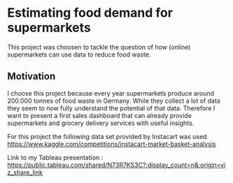 # Estimating food demand for supermarkets
This project was choosen to tackle the question of how (online) supermarkets can use data to reduce food waste.

## Motivation
I choose this project because every year supermarkets produce around 200.000 tonnes of food waste in Germany. While they collect a lot of data they seem to now fully understand the potential of that data. Therefore I want to present a first sales dashboard that can already provide supermarkets and grocery delivery services with useful insights.

For this project the following data set provided by Instacart was used. https://www.kaggle.com/competitions/instacart-market-basket-analysis

Link to my Tableau presentation : https://public.tableau.com/shared/N73R7KS3C?:display_count=n&:origin=viz_share_link

